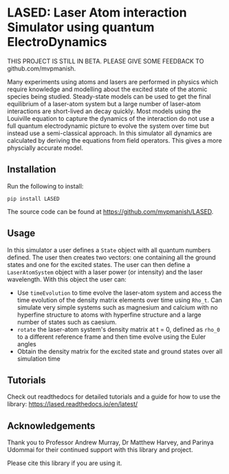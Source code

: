 # LASED: Laser Atom interaction Simulator using quantum ElectroDynamics

THIS PROJECT IS STILL IN BETA. PLEASE GIVE SOME FEEDBACK TO github.com/mvpmanish.

Many experiments using atoms and lasers are performed in physics which require knowledge and modelling about the excited state of the atomic species being studied. Steady-state models can be used to get the final equilibrium of a laser-atom system but a large number of laser-atom interactions are short-lived an decay quickly. Most models using the Louiville equation to capture the dynamics of the interaction do not use a full quantum electrodynamic picture to evolve the system over time but instead use a semi-classical approach. In this simulator all dynamics are calculated by deriving the equations from field operators. This gives a more physcially accurate model.

## Installation

Run the following to install:
```
pip install LASED
```

The source code can be found at https://github.com/mvpmanish/LASED.

## Usage

In this simulator a user defines a `State` object with all quantum numbers defined. The user then creates two vectors: one containing all the ground states and one for the excited states. The user can then define a `LaserAtomSystem` object with a laser power (or intensity) and the laser wavelength. With this object the user can:
- Use `timeEvolution` to time evolve the laser-atom system and access the time evolution of the density matrix elements over time using `Rho_t`. Can simulate very simple systems such as magnesium and calcium with no hyperfine structure to atoms with hyperfine structure and a large number of states such as caesium.
- `rotate` the laser-atom system's density matrix at t = 0, defined as `rho_0` to a different reference frame and then time evolve using the Euler angles
- Obtain the density matrix for the excited state and ground states over all simulation time

## Tutorials

Check out readthedocs for detailed tutorials and a guide for how to use the library: https://lased.readthedocs.io/en/latest/

## Acknowledgements

Thank you to Professor Andrew Murray, Dr Matthew Harvey, and Parinya Udommai for their continued support with this library and project.

Please cite this library if you are using it.
